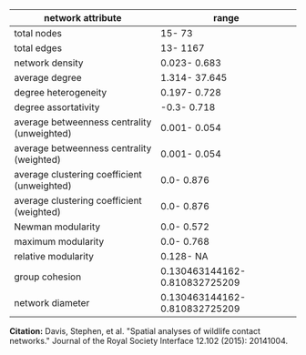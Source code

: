 network attribute|range
---|---
total nodes|15- 73
total edges|13- 1167
network density|0.023- 0.683
average degree|1.314- 37.645
degree heterogeneity|0.197- 0.728
degree assortativity|-0.3- 0.718
average betweenness centrality (unweighted)|0.001- 0.054
average betweenness centrality (weighted)|0.001- 0.054
average clustering coefficient (unweighted)|0.0- 0.876
average clustering coefficient (weighted)|0.0- 0.876
Newman modularity|0.0- 0.572
maximum modularity|0.0- 0.768
relative modularity|0.128- NA
group cohesion|0.130463144162- 0.810832725209
network diameter|0.130463144162- 0.810832725209
**Citation:** Davis, Stephen, et al. "Spatial analyses of wildlife contact networks." Journal of the Royal Society Interface 12.102 (2015): 20141004.
